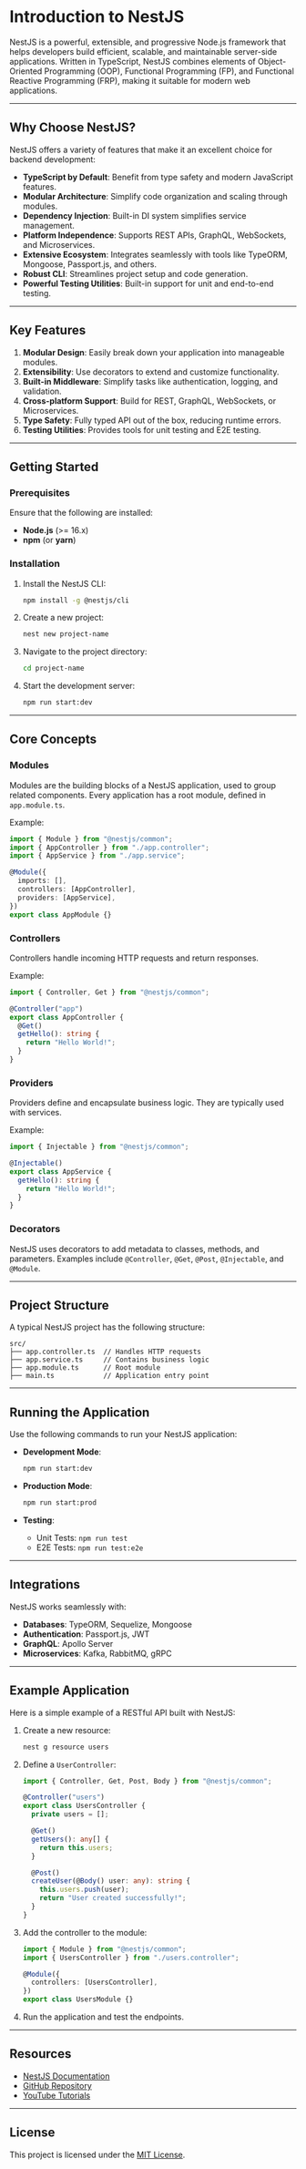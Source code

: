# Introduction to NestJS

NestJS is a powerful, extensible, and progressive Node.js framework that helps developers build efficient, scalable, and maintainable server-side applications. Written in TypeScript, NestJS combines elements of Object-Oriented Programming (OOP), Functional Programming (FP), and Functional Reactive Programming (FRP), making it suitable for modern web applications.

---

## Why Choose NestJS?

NestJS offers a variety of features that make it an excellent choice for backend development:

- **TypeScript by Default**: Benefit from type safety and modern JavaScript features.
- **Modular Architecture**: Simplify code organization and scaling through modules.
- **Dependency Injection**: Built-in DI system simplifies service management.
- **Platform Independence**: Supports REST APIs, GraphQL, WebSockets, and Microservices.
- **Extensive Ecosystem**: Integrates seamlessly with tools like TypeORM, Mongoose, Passport.js, and others.
- **Robust CLI**: Streamlines project setup and code generation.
- **Powerful Testing Utilities**: Built-in support for unit and end-to-end testing.

---

## Key Features

1. **Modular Design**: Easily break down your application into manageable modules.
2. **Extensibility**: Use decorators to extend and customize functionality.
3. **Built-in Middleware**: Simplify tasks like authentication, logging, and validation.
4. **Cross-platform Support**: Build for REST, GraphQL, WebSockets, or Microservices.
5. **Type Safety**: Fully typed API out of the box, reducing runtime errors.
6. **Testing Utilities**: Provides tools for unit testing and E2E testing.

---

## Getting Started

### Prerequisites

Ensure that the following are installed:

- **Node.js** (>= 16.x)
- **npm** (or **yarn**)

### Installation

1. Install the NestJS CLI:

   ```bash
   npm install -g @nestjs/cli
   ```

2. Create a new project:

   ```bash
   nest new project-name
   ```

3. Navigate to the project directory:

   ```bash
   cd project-name
   ```

4. Start the development server:

   ```bash
   npm run start:dev
   ```

---

## Core Concepts

### Modules

Modules are the building blocks of a NestJS application, used to group related components. Every application has a root module, defined in `app.module.ts`.

Example:

```typescript
import { Module } from "@nestjs/common";
import { AppController } from "./app.controller";
import { AppService } from "./app.service";

@Module({
  imports: [],
  controllers: [AppController],
  providers: [AppService],
})
export class AppModule {}
```

### Controllers

Controllers handle incoming HTTP requests and return responses.

Example:

```typescript
import { Controller, Get } from "@nestjs/common";

@Controller("app")
export class AppController {
  @Get()
  getHello(): string {
    return "Hello World!";
  }
}
```

### Providers

Providers define and encapsulate business logic. They are typically used with services.

Example:

```typescript
import { Injectable } from "@nestjs/common";

@Injectable()
export class AppService {
  getHello(): string {
    return "Hello World!";
  }
}
```

### Decorators

NestJS uses decorators to add metadata to classes, methods, and parameters. Examples include `@Controller`, `@Get`, `@Post`, `@Injectable`, and `@Module`.

---

## Project Structure

A typical NestJS project has the following structure:

```
src/
├── app.controller.ts  // Handles HTTP requests
├── app.service.ts     // Contains business logic
├── app.module.ts      // Root module
├── main.ts            // Application entry point
```

---

## Running the Application

Use the following commands to run your NestJS application:

- **Development Mode**:

  ```bash
  npm run start:dev
  ```

- **Production Mode**:

  ```bash
  npm run start:prod
  ```

- **Testing**:
  - Unit Tests: `npm run test`
  - E2E Tests: `npm run test:e2e`

---

## Integrations

NestJS works seamlessly with:

- **Databases**: TypeORM, Sequelize, Mongoose
- **Authentication**: Passport.js, JWT
- **GraphQL**: Apollo Server
- **Microservices**: Kafka, RabbitMQ, gRPC

---

## Example Application

Here is a simple example of a RESTful API built with NestJS:

1. Create a new resource:

   ```bash
   nest g resource users
   ```

2. Define a `UserController`:

   ```typescript
   import { Controller, Get, Post, Body } from "@nestjs/common";

   @Controller("users")
   export class UsersController {
     private users = [];

     @Get()
     getUsers(): any[] {
       return this.users;
     }

     @Post()
     createUser(@Body() user: any): string {
       this.users.push(user);
       return "User created successfully!";
     }
   }
   ```

3. Add the controller to the module:

   ```typescript
   import { Module } from "@nestjs/common";
   import { UsersController } from "./users.controller";

   @Module({
     controllers: [UsersController],
   })
   export class UsersModule {}
   ```

4. Run the application and test the endpoints.

---

## Resources

- [NestJS Documentation](https://docs.nestjs.com)
- [GitHub Repository](https://github.com/nestjs/nest)
- [YouTube Tutorials](https://www.youtube.com/results?search_query=nestjs+tutorial)

---

## License

This project is licensed under the [MIT License](LICENSE).
